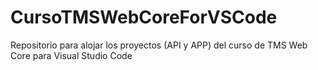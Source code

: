 # CursoTMSWebCoreForVSCode
Repositorio para alojar los proyectos (API y APP) del curso de TMS Web Core para Visual Studio Code
